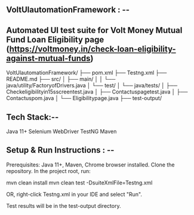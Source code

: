 VoltUlautomationFramework : -- 
-----------------------------------

Automated UI test suite for Volt Money Mutual Fund Loan Eligibility page (https://voltmoney.in/check-loan-eligibility-against-mutual-funds)
---------------------------------------------------------------


VoltUlautomationFramework/
├── pom.xml
├── Testng.xml
├── README.md
├── src/
│   ├── main/
│   │   └── java/utility/FactoryofDrivers.java
│   └── test/
│       └── java/tests/
│           ├── Checkeligibilityin15sscreentest.java
│           ├── Contactuspagetest.java
│           ├── Contactuspom.java
│           └── Eligibilitypage.java
├── test-output/


Tech Stack:-- 
------------------
Java 11+
Selenium WebDriver
TestNG
Maven



Setup & Run Instructions : -- 
------------------------------------------------
Prerequisites: Java 11+, Maven, Chrome browser installed.
Clone the repository.
In the project root, run:

mvn clean install
mvn clean test -DsuiteXmlFile=Testng.xml

OR, right-click Testng.xml in your IDE and select "Run".

Test results will be in the test-output directory.

